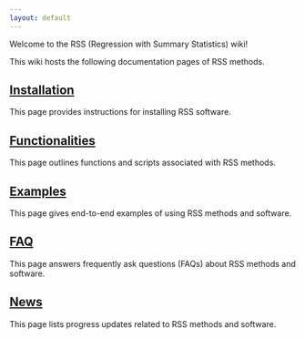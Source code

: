 ```yaml
---
layout: default
---
```


Welcome to the RSS (Regression with Summary Statistics) wiki!

This wiki hosts the following documentation pages of RSS methods.

## [Installation](Installation)

This page provides instructions for installing RSS software.

## [Functionalities](Functionalities)

This page outlines functions and scripts associated with RSS methods.

## [Examples](Examples)

This page gives end-to-end examples of using RSS methods and software.

## [FAQ](FAQ)

This page answers frequently ask questions (FAQs) about RSS methods and software.

## [News](News)

This page lists progress updates related to RSS methods and software.
